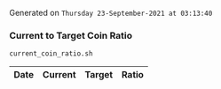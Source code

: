 Generated on `Thursday 23-September-2021 at 03:13:40`

### Current to Target Coin Ratio
`current_coin_ratio.sh`

Date|Current|Target|Ratio
---|---|---|---

